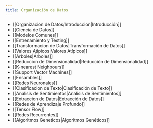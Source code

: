 ```yaml
---
title: Organización de Datos
---
```


- [[Organizacion de Datos/Introduccion|Introducción]]
- [[Ciencia de Datos]]
- [[Modelos Comunes]]
- [[Entrenamiento y Testing]]
- [[Transformacion de Datos|Transformación de Datos]]
- [[Valores Atipicos|Valores Atípicos]]
- [[Arboles|Árboles]]
- [[Reduccion de Dimensionalidad|Reducción de Dimensionalidad]]
- [[K-nearest Neighbours]]
- [[Support Vector Machines]]
- [[Ensambles]]
- [[Redes Neuronales]]
- [[Clasificacion de Texto|Clasificación de Texto]]
- [[Analisis de Sentimientos|Análisis de Sentimientos]]
- [[Extraccion de Datos|Extracción de Datos]]
- [[Redes de Aprendizaje Profundo]]
- [[Tensor Flow]]
- [[Redes Recurrentes]]
- [[Algoritmos Geneticos|Algoritmos Genéticos]]
